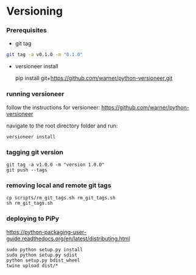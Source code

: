 Versioning
====================================================================================================

### Prerequisites
* git tag

```sh	
git tag -a v0.1.0 -m "0.1.0"
```

* versioneer install
	
	pip install git+https://github.com/warner/python-versioneer.git


### running versioneer

follow the instructions for versioneer: https://github.com/warner/python-versioneer

navigate to the root directory folder and run:

	versioneer install


### tagging git version

	git tag -a v1.0.0 -m "version 1.0.0"
	git push --tags

### removing local and remote git tags
	
	cp scripts/rm_git_tags.sh rm_git_tags.sh
	sh rm_git_tags.sh


### deploying to PiPy

https://python-packaging-user-guide.readthedocs.org/en/latest/distributing.html

	sudo python setup.py install
	sudo python setup.py sdist
	python setup.py bdist_wheel
	twine upload dist/*